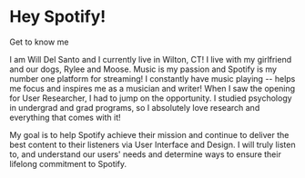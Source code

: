 # Hey Spotify!
Get to know me


I am Will Del Santo and I currently live in Wilton, CT! I live with my girlfriend and our dogs, Rylee and Moose.
Music is my passion and Spotify is my number one platform for streaming! I constantly have music playing -- helps me focus and inspires me as a musician and writer!
When I saw the opening for User Researcher, I had to jump on the opportunity. I studied psychology in undergrad and grad programs, so I absolutely love research and everything that comes with it!

My goal is to help Spotify achieve their mission and continue to deliver the best content to their listeners via User Interface and Design. I will truly listen to, and understand our users' needs and determine ways to ensure their lifelong commitment to Spotify.
